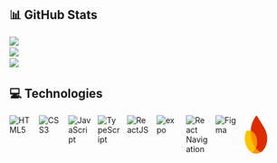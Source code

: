 
  
## 📊 GitHub Stats

![](https://github-readme-stats.vercel.app/api?username=RenanSantos7&theme=default&hide_border=true&include_all_commits=true&count_private=true)<br/>
![](https://github-readme-streak-stats.herokuapp.com/?user=RenanSantos7&theme=defautl&hide_border=true)<br/>
![](https://github-readme-stats.vercel.app/api/top-langs/?username=RenanSantos7&hide_border=true&include_all_commits=true&count_private=true&layout=compact)

## 💻 Technologies
<div style="display: flex; gap: 0.75rem;">
  <img title="HTML5" title="HTML5" width="40" src="https://cdn.jsdelivr.net/gh/devicons/devicon/icons/html5/html5-original-wordmark.svg" />
  <img title="CSS3" title="CSS3" width="40" src="https://cdn.jsdelivr.net/gh/devicons/devicon/icons/css3/css3-original-wordmark.svg" />
  <img title="JavaScript" title="JavaScript" title="JavaScript" width="40" src="https://cdn.jsdelivr.net/gh/devicons/devicon/icons/javascript/javascript-original.svg" />
  <img title="TypeScript" width="40" src="https://cdn.jsdelivr.net/gh/devicons/devicon@latest/icons/typescript/typescript-original.svg" />
  <img title="ReactJS" width="40" src="https://cdn.jsdelivr.net/gh/devicons/devicon/icons/react/react-original.svg" />
  <img title="expo" width="40" src="https://icons.expo.app/expo.svg" />
  <img title="React Navigation" width="40" src="https://cdn.jsdelivr.net/gh/devicons/devicon@latest/icons/reactnavigation/reactnavigation-original.svg" />
  <img title="Figma" width="40" src="https://cdn.jsdelivr.net/gh/devicons/devicon@latest/icons/figma/figma-original.svg" />

  <img title="Firebase" width="40" src="https://raw.githubusercontent.com/RenanSantos7/RenanSantos7.github.io/0f458a555219a503c1ec451cc4f1ab3af57d1d77/public/assets/tecnologias/firebase.svg" />
  
  <!--- Para mais ícones buscar em https://devicon.dev/ --->
</div>
